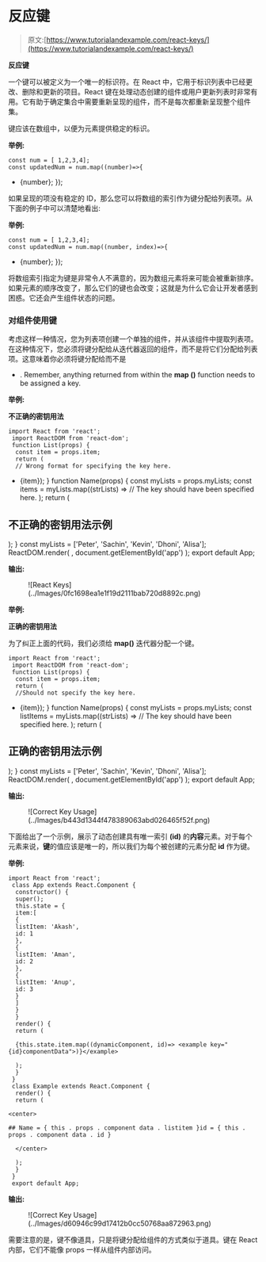 # 反应键

> 原文:[https://www.tutorialandexample.com/react-keys/](https://www.tutorialandexample.com/react-keys/)

**反应键**

一个键可以被定义为一个唯一的标识符。在 React 中，它用于标识列表中已经更改、删除和更新的项目。React 键在处理动态创建的组件或用户更新列表时非常有用。它有助于确定集合中需要重新呈现的组件，而不是每次都重新呈现整个组件集。

键应该在数组中，以便为元素提供稳定的标识。

**举例:**

```
const num = [ 1,2,3,4]; 
const updatedNum = num.map((number)=>{ 

```

*   {number}; });

如果呈现的项没有稳定的 ID，那么您可以将数组的索引作为键分配给列表项。从下面的例子中可以清楚地看出:

**举例:**

```
const num = [ 1,2,3,4]; 
const updatedNum = num.map((number, index)=>{ 

```

*   {number}; });

将数组索引指定为键是非常令人不满意的，因为数组元素将来可能会被重新排序。如果元素的顺序改变了，那么它们的键也会改变；这就是为什么它会让开发者感到困惑。它还会产生组件状态的问题。

### 对组件使用键

考虑这样一种情况，您为列表项创建一个单独的组件，并从该组件中提取列表项。在这种情况下，您必须将键分配给从迭代器返回的组件，而不是将它们分配给列表项。这意味着你必须将键分配给<component>而不是</component>

*   . Remember, anything returned from within the **map ()** function needs to be assigned a key.

**举例:**

**不正确的密钥用法**

```
import React from 'react'; 
 import ReactDOM from 'react-dom'; 
 function List(props) { 
  const item = props.item; 
  return ( 
  // Wrong format for specifying the key here. 

```

*   {item}); } function Name(props) { const myLists = props.myLists; const items = myLists.map((strLists) => // The key should have been specified here. <list item="{strLists}">); return (

## 不正确的密钥用法示例

); } const myLists = ['Peter', 'Sachin', 'Kevin', 'Dhoni', 'Alisa']; ReactDOM.render( <name mylists="{myLists}/">, document.getElementById('app') ); export default App;

**输出:**

<figure class="aligncenter">![React Keys](../Images/0fc1698ea1e1f19d2111bab720d8892c.png)</figure>

**举例:**

**正确的密钥用法**

为了纠正上面的代码，我们必须给 **map()** 迭代器分配一个键。

```
import React from 'react'; 
 import ReactDOM from 'react-dom'; 
 function List(props) { 
  const item = props.item; 
  return ( 
  //Should not specify the key here.

```

*   {item}); } function Name(props) { const myLists = props.myLists; const listItems = myLists.map((strLists) => // The key should have been specified here. <list key="{myLists.toString()}" item="{strLists}">); return (

## 正确的密钥用法示例

); } const myLists = ['Peter', 'Sachin', 'Kevin', 'Dhoni', 'Alisa']; ReactDOM.render( <name mylists="{myLists}/">, document.getElementById('app') ); export default App;

**输出:**

<figure class="aligncenter">![Correct Key Usage](../Images/b443d1344f478389063abd026465f52f.png)</figure>

下面给出了一个示例，展示了动态创建具有唯一索引 **(id)** 的**内容**元素。对于每个元素来说，**键**的值应该是唯一的，所以我们为每个被创建的元素分配 **id** 作为键。

**举例:**

```
import React from 'react';
 class App extends React.Component {
  constructor() {
  super();
  this.state = {
  item:[
  {
  listItem: 'Akash', 
  id: 1
  },
  {
  listItem: 'Aman',
  id: 2
  },
  { 
  listItem: 'Anup',
  id: 3
  }
  ]
  }
  }
  render() { 
  return (

  {this.state.item.map((dynamicComponent, id)=> <example key="{id}componentData">)}</example> 

  ); 
  }
 }
 class Example extends React.Component {
  render() {
  return (

<center>

## Name = { this . props . component data . listitem }id = { this . props . component data . id }

  </center>

  );
  }
 }
 export default App; 
```

**输出:**

<figure class="aligncenter">![Correct Key Usage](../Images/d60946c99d17412b0cc50768aa872963.png)</figure>

需要注意的是，键不像道具，只是将键分配给组件的方式类似于道具。键在 React 内部，它们不能像 props 一样从组件内部访问。</name></list></name></list>